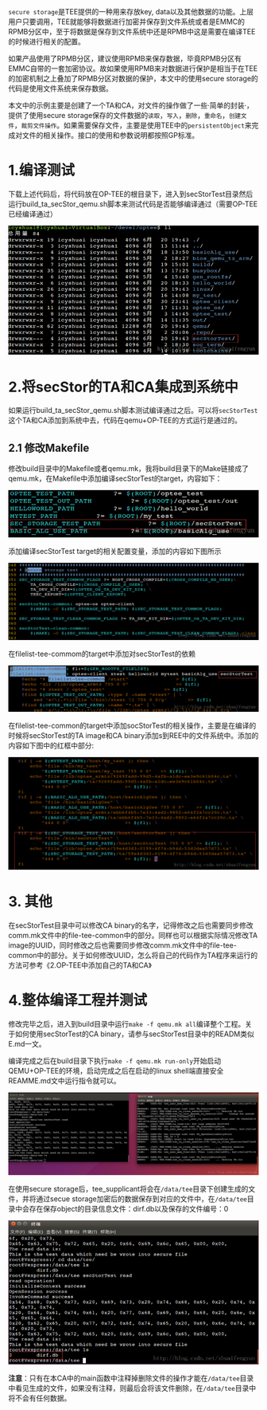 `secure storage`是TEE提供的一种用来存放key, data以及其他数据的功能。上层用户只要调用，TEE就能够将数据进行加密并保存到文件系统或者是EMMC的RPMB分区中，至于将数据是保存到文件系统中还是RPMB中这是需要在编译TEE的时候进行相关的配置。

如果产品使用了RPMB分区，建议使用RPMB来保存数据，毕竟RPMB分区有EMMC自带的一套加密协议。故如果使用RPMB来对数据进行保护是相当于在TEE的加密机制之上叠加了RPMB分区对数据的保护，本文中的使用secure storage的代码是使用文件系统来保存数据。

本文中的示例主要是创建了一个TA和CA，对文件的操作做了一些·简单的封装·，提供了使用secure storage保存的文件数据的`读取`，`写入`，`删除`，`重命名`，`创建文件`，`裁剪文件操作`。如果需要保存文件，主要是使用TEE中的`persistentObject`来完成对文件的相关操作。接口的使用和参数说明都按照GP标准。

# 1.编译测试

下载上述代码后，将代码放在OP-TEE的根目录下，进入到secStorTest目录然后运行build_ta_secStor_qemu.sh脚本来测试代码是否能够编译通过（需要OP-TEE已经编译通过）

![](image/20170620202858061.png)

# 2.将secStor的TA和CA集成到系统中

如果运行build_ta_secStor_qemu.sh脚本测试编译通过之后。可以将`secStorTest`这个TA和CA添加到系统中去，代码在qemu+OP-TEE的方式运行是通过的。

## 2.1 修改Makefile
修改build目录中的Makefile或者qemu.mk，我将build目录下的Make链接成了qemu.mk，在Makefile中添加编译secStorTest的target，内容如下：


![](image/20170620203308181.png)

添加编译secStorTest target的相关配置变量，添加的内容如下图所示

![](image/20170620203157195.png)

在filelist-tee-commom的target中添加对secStorTest的依赖

![](image/20170620203352440.png)

在filelist-tee-common的target中添加socStorTest的相关操作，主要是在编译的时候将secStorTest的TA image和CA binary添加s到REE中的文件系统中。添加的内容如下图中的红框中部分:

![](image/20170620203416718.png)

# 3. 其他

在secStorTest目录中可以修改CA binary的名字，记得修改之后也需要同步修改comm.mk文件中的file-tee-common中的部分。同样也可以根据实际情况修改TA image的UUID，同时修改之后也需要同步修改comm.mk文件中的file-tee-common中的部分。关于如何修改UUID，怎么将自己的代码作为TA程序来运行的方法可参考《2.OP-TEE中添加自己的TA和CA》

# 4.整体编译工程并测试

修改完毕之后，进入到build目录中运行`make -f qemu.mk all`编译整个工程。关于如何使用secStorTest的CA binary，请参与secStorTest目录中的READM类似E.md一文。

编译完成之后在build目录下执行`make -f qemu.mk run-only`开始启动QEMU+OP-TEE的环境，启动完成之后在启动的linux shell端直接安全REAMME.md文中运行指令就可以。

![](image/20170621170405654.png)

在使用secure storage后，tee_supplicant将会在`/data/tee`目录下创建生成的文件，并将通过secue storage加密后的数据保存到对应的文件中，在`/data/tee`目录中会存在保存object的目录信息文件：dirf.db以及保存的文件编号：0

![](image/20170621170530169.png)

**注意**：只有在本CA中的main函数中注释掉删除文件的操作才能在`/data/tee`目录中看见生成的文件，如果没有注释，则最后会将该文件删除，在`/data/tee`目录中将不会有任何数据。